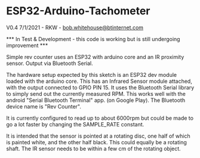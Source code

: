 # ESP32-Arduino-Tachometer

V0.4 7/1/2021 - RKW - bob.whitehouse@btinternet.com

***  In Test & Development - this code is working but is still undergoing improvement ***

Simple rev counter uses an ESP32 with arduino core and an IR proximity sensor. Output via Bluetooth Serial.

The hardware setup expected by this sketch is an ESP32 dev module loaded with the arduino core.
This has an Infrared Sensor module attached, with the output connected to GPIO PIN 15.
It uses the Bluetooth Serial library to simply send out the currently measured RPM.
This works well with the android  "Serial Bluetooth Terminal" app. (on Google Play).
The Bluetooth device name is "Rev Counter".

It is currently configured to read up to about 6000rpm but could be made to go a lot faster by
changing the SAMPLE_RATE constant.

It is intended that the sensor is pointed at a rotating disc, one half of which is painted white, and
the other half black. This could equally be a rotating shaft. The IR sensor needs to be within a few cm
of the rotating object.



